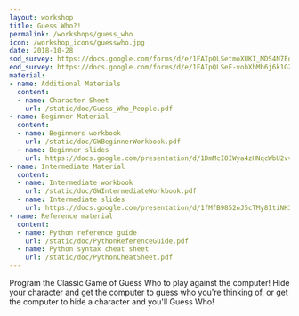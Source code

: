 ```yaml
---
layout: workshop
title: Guess Who?!
permalink: /workshops/guess_who
icon: /workshop_icons/guesswho.jpg
date: 2018-10-28
sod_survey: https://docs.google.com/forms/d/e/1FAIpQLSetmoXUKI_MDS4N7Eder-Tt2xp29g0YgxqxfAoWTRJzSfL2jQ/viewform
eod_survey: https://docs.google.com/forms/d/e/1FAIpQLSeF-vobXhMb6j6k1GZjPfGLBM3MoFAmj8yxf_NbUSKhcVYkqA/viewform
material:
- name: Additional Materials
  content:
  - name: Character Sheet
    url: /static/doc/Guess_Who_People.pdf
- name: Beginner Material
  content:
  - name: Beginners workbook
    url: /static/doc/GWBeginnerWorkbook.pdf
  - name: Beginner slides
    url: https://docs.google.com/presentation/d/1DmMcI0IWya4zHNqcWbU2vvseTCq_cPhRiz_KQepdmzQ/edit?usp=sharing
- name: Intermediate Material
  content:
  - name: Intermediate workbook
    url: /static/doc/GWIntermediateWorkbook.pdf
  - name: Intermediate slides
    url: https://docs.google.com/presentation/d/1fMfB9852oJ5cTMy81tiNK3ddLvr9dAR0raiQwQ594Jo/edit?usp=sharing
- name: Reference material
  content:
  - name: Python reference guide
    url: /static/doc/PythonReferenceGuide.pdf
  - name: Python syntax cheat sheet
    url: /static/doc/PythonCheatSheet.pdf
---
```


Program the Classic Game of Guess Who to play against the computer! Hide your character and get the computer to guess who you're thinking of, or get the computer to hide a character and you'll Guess Who!
